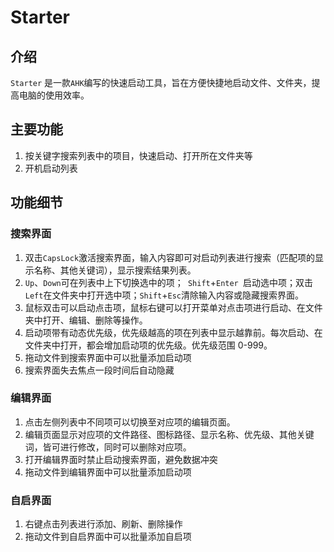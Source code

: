 # Starter

## 介绍

`Starter` 是一款`AHK`编写的快速启动工具，旨在方便快捷地启动文件、文件夹，提高电脑的使用效率。

## 主要功能

1. 按关键字搜索列表中的项目，快速启动、打开所在文件夹等
2. 开机启动列表

## 功能细节

### 搜索界面

1. 双击`CapsLock`激活搜索界面，输入内容即可对启动列表进行搜索（匹配项的显示名称、其他关键词），显示搜索结果列表。
2. `Up`、`Down`可在列表中上下切换选中的项；` Shift`+`Enter `启动选中项；双击`Left`在文件夹中打开选中项；`Shift`+`Esc`清除输入内容或隐藏搜索界面。
3. 鼠标双击可以启动点击项，鼠标右键可以打开菜单对点击项进行启动、在文件夹中打开、编辑、删除等操作。
4. 启动项带有动态优先级，优先级越高的项在列表中显示越靠前。每次启动、在文件夹中打开，都会增加启动项的优先级。优先级范围 0-999。
5. 拖动文件到搜索界面中可以批量添加启动项
6. 搜索界面失去焦点一段时间后自动隐藏

### 编辑界面

1. 点击左侧列表中不同项可以切换至对应项的编辑页面。
2. 编辑页面显示对应项的文件路径、图标路径、显示名称、优先级、其他关键词，皆可进行修改，同时可以删除对应项。
3. 打开编辑界面时禁止启动搜索界面，避免数据冲突
4. 拖动文件到编辑界面中可以批量添加启动项

### 自启界面

1. 右键点击列表进行添加、刷新、删除操作
2. 拖动文件到自启界面中可以批量添加自启项
